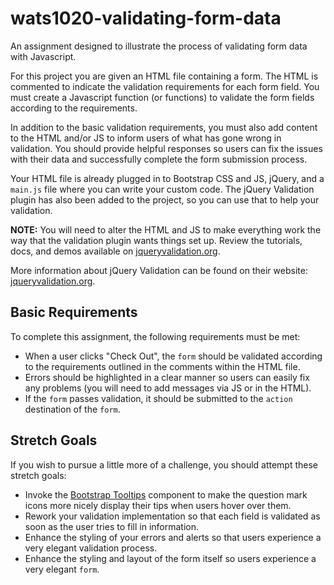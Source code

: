 # wats1020-validating-form-data
An assignment designed to illustrate the process of validating form data with Javascript.

For this project you are given an HTML file containing a form. The HTML is
commented to indicate the validation requirements for each form field. You must
create a Javascript function (or functions) to validate the form fields
according to the requirements.

In addition to the basic validation requirements, you must also add content to
the HTML and/or JS to inform users of what has gone wrong in validation. You
should provide helpful responses so users can fix the issues with their data and
successfully complete the form submission process.

Your HTML file is already plugged in to Bootstrap CSS and JS, jQuery, and a
`main.js` file where you can write your custom code. The jQuery Validation plugin
has also been added to the project, so you can use that to help your validation.

**NOTE:** You will need to alter the HTML and JS to make everything work the way
that the validation plugin wants things set up. Review the tutorials, docs, and
demos available on [jqueryvalidation.org](http://jqueryvalidation.org/).

More information about jQuery Validation can be found on their website:
[jqueryvalidation.org](http://jqueryvalidation.org/).

## Basic Requirements

To complete this assignment, the following requirements must be met:

* When a user clicks "Check Out", the `form` should be validated according to the
  requirements outlined in the comments within the HTML file.
* Errors should be highlighted in a clear manner so users can easily fix any
  problems (you will need to add messages via JS or in the HTML).
* If the `form` passes validation, it should be submitted to the `action` destination
  of the `form`.

## Stretch Goals

If you wish to pursue a little more of a challenge, you should attempt these
stretch goals:

* Invoke the [Bootstrap Tooltips](http://getbootstrap.com/javascript/#tooltips)
  component to make the question mark icons more nicely display their tips when
  users hover over them.
* Rework your validation implementation so that each field is validated as soon
  as the user tries to fill in information.
* Enhance the styling of your errors and alerts so that users experience a very
  elegant validation process.
* Enhance the styling and layout of the form itself so users experience a very
  elegant `form`.

